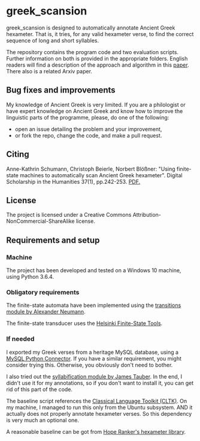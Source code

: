 ﻿# greek_scansion

greek_scansion is designed to automatically annotate Ancient Greek hexameter. That is, it tries, for any valid hexameter verse, to find the correct sequence of long and short syllables.

The repository contains the program code and two evaluation scripts. Further information on both is provided in the appropriate folders. English readers will find a description of the approach and algorithm in this [paper](https://academic.oup.com/dsh/article-abstract/37/1/242/6462895). There also is a related Arxiv paper.

## Bug fixes and improvements

My knowledge of Ancient Greek is very limited. If you are a philologist or have expert knowledge on Ancient Greek and know how to improve the linguistic parts of the programme, please, do one of the following:

- open an issue detailing the problem and your improvement,
- or fork the repo, change the code, and make a pull request.

## Citing 

Anne-Kathrin Schumann, Christoph Beierle, Norbert Blößner: "Using finite-state machines to automatically scan Ancient Greek hexameter". Digital Scholarship in the Humanities 37(1), pp.242-253. [PDF.](https://academic.oup.com/dsh/article-abstract/37/1/242/6462895)

## License

The project is licensed under a Creative Commons Attribution-NonCommercial-ShareAlike license.

## Requirements and setup

### Machine

The project has been developed and tested on a Windows 10 machine, using Python 3.6.4.

### Obligatory requirements

The finite-state automata have been implemented using the [transitions module by Alexander Neumann](https://github.com/pytransitions/transitions).

The finite-state transducer uses the  [Helsinki Finite-State Tools](https://github.com/hfst/python/wiki).

### If needed

I exported my Greek verses from a heritage MySQL database, using a [MySQL Python Connector](https://dev.mysql.com/doc/connector-python/en/connector-python-introduction.html). If you have a similar requirement, you might consider trying this. Otherwise, you obviously don't need to bother.

I also tried out the [syllabification module by James Tauber](https://github.com/jtauber/greek-accentuation). In the end, I didn't use it for my annotations, so if you don't want to install it, you can get rid of this part of the code.

The baseline script references the [Classical Language Toolkit (CLTK)](http://docs.cltk.org/en/latest/). On my machine, I managed to run this only from the Ubuntu subsystem. AND it actually does not properly annotate hexameter verses. So this dependency is very much an optional one.

A reasonable baseline can be got from [Hope Ranker's hexameter library](https://github.com/epilanthanomai/hexameter).
